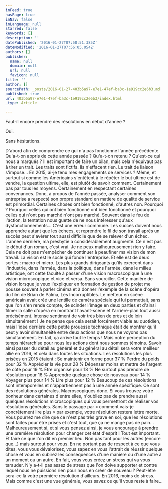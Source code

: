 ```yaml
---
inFeed: true
hasPage: true
inNav: false
inLanguage: null
starred: false
keywords: []
description: ''
datePublished: '2016-01-27T07:58:51.385Z'
dateModified: '2016-01-27T07:56:05.054Z'
authors: []
publisher:
  name: null
  domain: null
  url: null
  favicon: null
title: ''
author: []
sourcePath: _posts/2016-01-27-403b5a97-e7e1-47ef-ba3c-1e919cc2e6b3.md
published: true
url: 403b5a97-e7e1-47ef-ba3c-1e919cc2e6b3/index.html
_type: Article

---
```

Faut-il encore prendre des résolutions en début d'année ?

Oui.

Sans hésitations.

D'abord afin de comprendre ce qui n'a pas fonctionné l'année précédente. Qu'a-t-on appris de cette année passée ? Qu'a-t-on retenu ? Qu'est-ce qui nous a marqués ? Il est important de faire un bilan, mais cela n'équivaut pas à tirer un trait. Les traits sont fictifs. Ils n'effacent rien. Le trait de liaison s'impose...
En 2015, ai-je tenu mes engagements de services ? Même, et surtout si comme les Américains s'entêtent à le répéter le but ultime est de vendre, la question ultime, elle, est plutôt de savoir comment. Certainement pas par tous les moyens. Certainement en respectant certaines convenances. Donc, à propos de l'année passée, analyser comment son entreprise a respecté son propre standard en matière de qualité de service est primordial. Certaines choses ont bien fonctionné, d'autres non. Pourquoi ? Pourquoi celles qui ont bien fonctionné ont bien fonctionné et pourquoi celles qui n'ont pas marché n'ont pas marché. Souvent dans le feu de l'action, la tentation nous guette de ne nous intéresser qu'aux dysfonctionnements... C'est une erreur commune. Les succès doivent nous apprendre autant que les échecs, et reprendre le fil de son travail après un succès peut s'avérer tout aussi difficile que de se relever d'un échec.
L'année dernière, ma presbytie a considérablement augmenté. Ce n'est pas le début d'un roman, c'est vrai. Je ne peux malheureusement rien y faire. Cela ne doit pas m'empêcher de continuer à peaufiner ma vision de mon travail. La vision est le socle qui fonde l'entreprise. Et elle est de deux sortes : macro et micro. Les plus grands dirigeants qu'ils exercent dans l'industrie, dans l'armée, dans la politique, dans l'armée, dans le milieu artistique, ont cette faculté à passer d'une vision macroscopique à une vision microscopique et vice et versa. Sans sourciller. Cette manière de vision lorsque je veux l'expliquer en formation de gestion de projet me pousse souvent à parler cinéma et à donner l'exemple de la scène d'opéra du film de Brian de Palma, Les Incorruptibles. Le metteur en scène américain avait créé une lentille de caméra spéciale qui lui permettait, sans que l'on s'en rende compte, de scinder l'image en deux parties et d'ainsi filmer la salle d'opéra en montrant l'avant-scène et l'arrière-plan tout aussi précisément. Intense sentiment de voir très bien de près et de loin simultanément ! Je ne pense que cela serait forcément viable au quotidien, mais l'idée derrière cette petite prouesse technique était de montrer qu'il peut y avoir simultanéité entre deux actions que nous ne voyons pas simultanément. En fait, ça arrive tout le temps ! Mais notre perception du temps hiérarchise pour nous les actions dont nous sommes témoins. Savoir ainsi passer du détail au général et du général au détail sera votre meilleur allié en 2016, et cela dans toutes les situations.
Les résolutions les plus prisées en 2015 étaient :
Se maintenir en forme pour 37 %
Perdre du poids pour 32 %
Apprécier la vie pour 28 %
Dépenser moins et mettre de l'argent de côté pour 19 %
Être organisé pour 18 %
Ne surtout pas prendre de résolution pour 16 %
Apprendre quelque chose de nouveau pour 14 %
Voyager plus pour 14 %
Lire plus pour 12 %
Beaucoup de ces résolutions sont intemporelles et n'appartiennent pas à une année spécifique. Ce sont des résolutions générales. Macroscopiques donc. Si vous trouvez votre bonheur dans certaines d'entre elles, n'oubliez pas de prendre aussi quelques résolutions microscopiques qui vous permettront de réaliser vos résolutions générales. Sans le passage par « comment vais-je concrètement lire plus » par exemple, votre résolution restera lettre morte. Vous pourrez me dire que ce n'est pas très grave en soi, que les résolutions sont faites pour être prises et c'est tout, que ça ne mange pas de pain... Malheureusement si, et si vous pensez ainsi, je vous encourage à prendre une première résolution pour changer cet état d'esprit ! Tout est important. Et faire ce que l'on dit en premier lieu. Non pas tant pour les autres (encore que...) mais surtout pour vous. En ne portant pas de respect à ce que vous dites, vous vous dévalorisez, vous sapez en vous l'attrait de réussir quelque chose et vous en subirez les conséquences d'une manière ou d'une autre à un moment ou un autre. En fait, vous vous créez un stress qui va vous tarauder. N'y a-t-il pas assez de stress que l'on doive supporter et contre lequel nous ne puissions rien pour nous en créer de nouveau ? Peut-être sera-ce là votre première résolution d'ailleurs. En 2016, moins de stress. Mais comme c'est une vue générale, vous savez ce qu'il vous reste à faire...